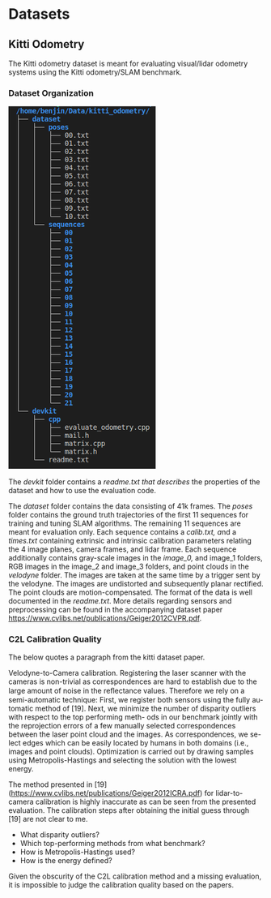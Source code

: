 # Datasets
## Kitti Odometry
The Kitti odometry dataset is meant for evaluating visual/lidar odometry systems using the Kitti odometry/SLAM benchmark. 
### Dataset Organization
![kitti odometry dataset organization](../../assets/kitti_odometry_dataset.png)

The *devkit* folder contains a *readme.txt that describes* the properties of the dataset and how to use the evaluation code.

The *dataset* folder contains the data consisting of 41k frames. The *poses* folder contains the ground truth trajectories of the first 11 sequences for training and tuning SLAM algorithms. The remaining 11 sequences are meant for evaluation only. Each sequence contains a *calib.txt, a*nd a *times.txt* containing extrinsic and intrinsic calibration parameters relating the 4 image planes, camera frames, and lidar frame. Each sequence additionally contains gray-scale images in the *image_0,* and image_1 folders, RGB images in the image_2 and image_3 folders, and point clouds in the *velodyne* folder. The images are taken at the same time by a trigger sent by the velodyne. The images are undistorted and subsequently planar rectified. The point clouds are motion-compensated. The format of the data is well documented in the *readme.txt*. More details regarding sensors and preprocessing can be found in the accompanying dataset paper https://www.cvlibs.net/publications/Geiger2012CVPR.pdf.

### C2L Calibration Quality
The below quotes a paragraph from the kitti dataset paper.
> 
Velodyne-to-Camera calibration. Registering the laser
scanner with the cameras is non-trivial as correspondences
are hard to establish due to the large amount of noise in the
reﬂectance values. Therefore we rely on a semi-automatic
technique: First, we register both sensors using the fully au-
tomatic method of [19]. Next, we minimize the number of
disparity outliers with respect to the top performing meth-
ods in our benchmark jointly with the reprojection errors of
a few manually selected correspondences between the laser
point cloud and the images. As correspondences, we se-
lect edges which can be easily located by humans in both
domains (i.e., images and point clouds). Optimization is
carried out by drawing samples using Metropolis-Hastings
and selecting the solution with the lowest energy.
> 

The method presented in [19] (https://www.cvlibs.net/publications/Geiger2012ICRA.pdf) for lidar-to-camera calibration is highly inaccurate as can be seen from the presented evaluation. The calibration steps after obtaining the initial guess through [19] are not clear to me. 

- What disparity outliers?
- Which top-performing methods from what benchmark?
- How is Metropolis-Hastings used?
- How is the energy defined?

Given the obscurity of the C2L calibration method and a missing evaluation, it is impossible to judge the calibration quality based on the papers.